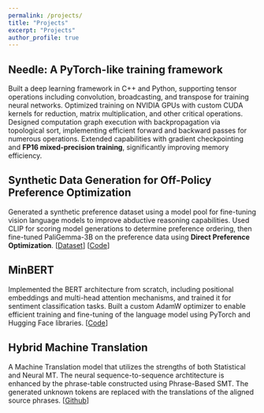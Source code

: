 ```yaml
---
permalink: /projects/
title: "Projects"
excerpt: "Projects"
author_profile: true
---
```


<h2>Needle: A PyTorch-like training framework</h2>
<p>
  Built a deep learning framework in C++ and Python, supporting tensor operations including convolution, broadcasting, and transpose for training neural networks. Optimized training on NVIDIA GPUs with custom CUDA kernels for reduction, matrix multiplication, and other critical operations. Designed computation graph execution with backpropagation via topological sort, implementing efficient forward and backward passes for numerous operations. Extended capabilities with gradient checkpointing and <b>FP16 mixed-precision training</b>, significantly improving memory efficiency.
</p>

<h2>Synthetic Data Generation for Off-Policy Preference Optimization</h2>
<p>
  Generated a synthetic preference dataset using a model pool for fine-tuning vision language models to improve abductive reasoning capabilities. Used CLIP for scoring model generations to determine preference ordering, then fine-tuned PaliGemma-3B on the preference data using <b>Direct Preference Optimization</b>. [<a href="https://huggingface.co/datasets/akshayg08/sherlock_preference_dataset">Dataset</a>] [<a href="https://github.com/akshayg08/paligemma_dpo/blob/main/loss_utils.py">Code</a>]
</p>

<h2>MinBERT</h2>
<p>
Implemented the BERT architecture from scratch, including positional embeddings and multi-head attention mechanisms, and trained it for sentiment classification tasks. Built a custom AdamW optimizer to enable efficient training and fine-tuning of the language model using PyTorch and Hugging Face libraries. [<a href="https://github.com/akshayg08/bert_classifier">Code</a>]
</p>

<h2>Hybrid Machine Translation</h2>
<p>
  A Machine Translation model that utilizes the strengths of both Statistical and Neural MT. The neural sequence-to-sequence archtitecture is enhanced by the phrase-table constructed using Phrase-Based SMT. The generated unknown tokens are replaced with the translations of the aligned source phrases. [<a href="https://github.com/akshayg08/Hybrid-Machine-Translation">Github</a>]
</p>

